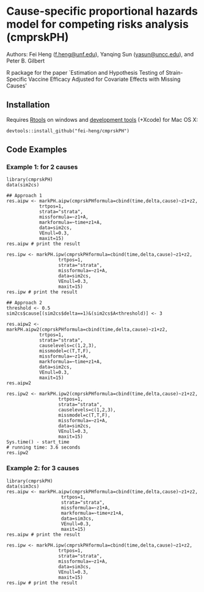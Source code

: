 # Cause-specific proportional hazards model for competing risks analysis (cmprskPH)

Authors: Fei Heng (f.heng@unf.edu), Yanqing Sun (yasun@uncc.edu), and Peter B. Gilbert 

R package for the paper `Estimation and Hypothesis Testing of Strain-Specific Vaccine Efficacy Adjusted for Covariate Effects with Missing Causes'

## Installation
Requires [Rtools](http://cran.r-project.org/bin/windows/Rtools/) 
on windows and [development tools](http://cran.r-project.org/bin/macosx/tools/) (+Xcode) for Mac OS X:
```{r eval=F}
devtools::install_github("fei-heng/cmprskPH")
```

## Code Examples
### Example 1: for 2 causes
```{r eval=F}
library(cmprskPH)
data(sim2cs)

## Approach 1
res.aipw <- markPH.aipw(cmprskPHformula=cbind(time,delta,cause)~z1+z2,
            trtpos=1,
            strata="strata",
            missformula=~z1+A,
            markformula=~time+z1+A,
            data=sim2cs,
            VEnull=0.3,
            maxit=15)
res.aipw # print the result

res.ipw <- markPH.ipw(cmprskPHformula=cbind(time,delta,cause)~z1+z2,
				   trtpos=1,
				   strata="strata",
				   missformula=~z1+A,
				   data=sim2cs,
				   VEnull=0.3,
				   maxit=15)
res.ipw # print the result

## Approach 2
threshold <- 0.5
sim2cs$cause[(sim2cs$delta==1)&(sim2cs$A<threshold)] <- 3

res.aipw2 <- markPH.aipw2(cmprskPHformula=cbind(time,delta,cause)~z1+z2,
            trtpos=1,
            strata="strata",
            causelevels=c(1,2,3),
            missmodel=c(T,T,F),
            missformula=~z1+A,
            markformula=~time+z1+A,
            data=sim2cs,
            VEnull=0.3,
            maxit=15)
res.aipw2

res.ipw2 <- markPH.ipw2(cmprskPHformula=cbind(time,delta,cause)~z1+z2,
                   trtpos=1,
                   strata="strata",
                   causelevels=c(1,2,3),
                   missmodel=c(T,T,F),
                   missformula=~z1+A,
                   data=sim2cs,
                   VEnull=0.3,
                   maxit=15)
Sys.time() - start_time
# running time: 3.6 seconds
res.ipw2
```

### Example 2: for 3 causes
```{r eval=F}
library(cmprskPH)
data(sim3cs)
res.aipw <- markPH.aipw(cmprskPHformula=cbind(time,delta,cause)~z1+z2,
				    trtpos=1,
				    strata="strata",
				    missformula=~z1+A,
				    markformula=~time+z1+A,
				    data=sim3cs,
				    VEnull=0.3,
				    maxit=15)
res.aipw # print the result

res.ipw <- markPH.ipw(cmprskPHformula=cbind(time,delta,cause)~z1+z2,
				   trtpos=1,
				   strata="strata",
				   missformula=~z1+A,
				   data=sim3cs,
				   VEnull=0.3,
				   maxit=15)
res.ipw # print the result
```
